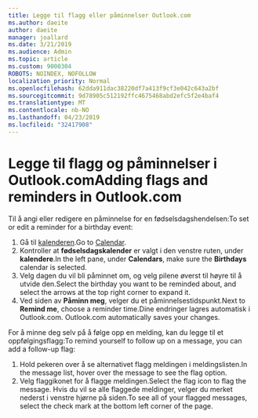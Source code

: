```yaml
---
title: Legge til flagg eller påminnelser Outlook.com
ms.author: daeite
author: daeite
manager: joallard
ms.date: 3/21/2019
ms.audience: Admin
ms.topic: article
ms.custom: 9000304
ROBOTS: NOINDEX, NOFOLLOW
localization_priority: Normal
ms.openlocfilehash: 62dda911dac38220df7a413f9cf3e042c643a2bf
ms.sourcegitcommit: 9d78905c512192ffc4675468abd2efc5f2e4baf4
ms.translationtype: MT
ms.contentlocale: nb-NO
ms.lasthandoff: 04/23/2019
ms.locfileid: "32417908"
---
```

# <a name="adding-flags-and-reminders-in-outlookcom"></a><span data-ttu-id="46426-102">Legge til flagg og påminnelser i Outlook.com</span><span class="sxs-lookup"><span data-stu-id="46426-102">Adding flags and reminders in Outlook.com</span></span>

<span data-ttu-id="46426-103">Til å angi eller redigere en påminnelse for en fødselsdagshendelsen:</span><span class="sxs-lookup"><span data-stu-id="46426-103">To set or edit a reminder for a birthday event:</span></span>

1. <span data-ttu-id="46426-104">Gå til [kalenderen](https://outlook.live.com/calendar/).</span><span class="sxs-lookup"><span data-stu-id="46426-104">Go to [Calendar](https://outlook.live.com/calendar/).</span></span>
1. <span data-ttu-id="46426-105">Kontroller at **fødselsdagskalender** er valgt i den venstre ruten, under **kalendere**.</span><span class="sxs-lookup"><span data-stu-id="46426-105">In the left pane, under **Calendars**, make sure the **Birthdays** calendar is selected.</span></span>
1. <span data-ttu-id="46426-106">Velg dagen du vil bli påminnet om, og velg pilene øverst til høyre til å utvide den.</span><span class="sxs-lookup"><span data-stu-id="46426-106">Select the birthday you want to be reminded about, and select the arrows at the top right corner to expand it.</span></span>
1. <span data-ttu-id="46426-107">Ved siden av **Påminn meg**, velger du et påminnelsestidspunkt.</span><span class="sxs-lookup"><span data-stu-id="46426-107">Next to **Remind me**, choose a reminder time.</span></span><span data-ttu-id="46426-108">Dine endringer lagres automatisk i Outlook.com.</span><span class="sxs-lookup"><span data-stu-id="46426-108"> Outlook.com automatically saves your changes.</span></span>

<span data-ttu-id="46426-109">For å minne deg selv på å følge opp en melding, kan du legge til et oppfølgingsflagg:</span><span class="sxs-lookup"><span data-stu-id="46426-109">To remind yourself to follow up on a message, you can add a follow-up flag:</span></span>

1. <span data-ttu-id="46426-110">Hold pekeren over å se alternativet flagg meldingen i meldingslisten.</span><span class="sxs-lookup"><span data-stu-id="46426-110">In the message list, hover over the message to see the flag option.</span></span>
1. <span data-ttu-id="46426-111">Velg flaggikonet for å flagge meldingen.</span><span class="sxs-lookup"><span data-stu-id="46426-111">Select the flag icon to flag the message.</span></span> <span data-ttu-id="46426-112">Hvis du vil se alle flaggede meldinger, velger du merket nederst i venstre hjørne på siden.</span><span class="sxs-lookup"><span data-stu-id="46426-112">To see all of your flagged messages, select the check mark at the bottom left corner of the page.</span></span>